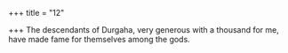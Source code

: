 +++
title = "12"

+++
The descendants of Durgaha, very generous with a thousand for me, have made fame for themselves among the gods.  
